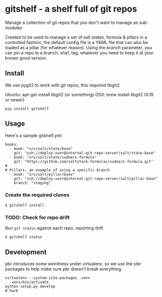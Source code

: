 # gitshelf - a shelf full of git repos

Manage a collection of git repos that you don't want to manage as sub-modules

Created to be used to manage a set of salt states, formula & pillars in a controlled fashion, the default config file is a YAML file that can also be loaded as a pillar (for whatever reason).
Using the branch parameter, you can pin a repo to a branch, sha1, tag, whatever you need to keep it at your known good version.

## Install

We use pygit2 to work with git repos, this required libgit2

Ubuntu:  apt-get install libgit2 (or something)
OSX: brew install libgit2 (0.19 or newer)
~~~
pip install gitshelf
~~~

## Usage

Here's a sample gitshelf.yml
~~~
books:
  - book: "srv/salt/state/base"
    git: "ssh://deploy-user@internal-git-repo-server/salt/state-base"
  - book: "srv/salt/state/sudoers-formula"
    git: "https://github.com/saltstack-formulas/sudoers-formula.git"
#
# Pillars, an example of using a specific branch
  - book: "srv/salt/pillar/base"
    git: "ssh://deploy-user@internal-git-repo-server/salt/pillar-base"
    branch: "staging"
~~~
### Create the required clones

~~~
$ gitshelf install
~~~

### TODO: Check for repo drift

Run `git status` against each repo, reporting drift
~~~
$ gitshelf status
~~~

## Development

pbr introduces some weirdness under virtualenv, so we use the site packages to help make
sure pbr doesn't break everything.
~~~
virtualenv --system-site-packages .venv
. .venv/bin/activate
python setup.py develop
# hack
~~~
